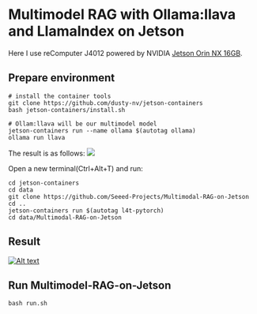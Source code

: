 # Multimodel RAG with Ollama:llava and LlamaIndex on Jetson

Here I use reComputer J4012 powered by NVIDIA [Jetson Orin NX 16GB](https://www.seeedstudio.com/reComputer-J4012-p-5586.html).
## Prepare environment

```
# install the container tools
git clone https://github.com/dusty-nv/jetson-containers
bash jetson-containers/install.sh
```

```
# Ollam:llava will be our multimodel model
jetson-containers run --name ollama $(autotag ollama)
ollama run llava
```
The result is as follows:
![](./source/ollama_run_llava.png)

Open a new terminal(Ctrl+Alt+T) and run:
```
cd jetson-containers
cd data
git clone https://github.com/Seeed-Projects/Multimodal-RAG-on-Jetson
cd ..
jetson-containers run $(autotag l4t-pytorch)
cd data/Multimodal-RAG-on-Jetson
```
## Result
[![Alt text](https://www.youtube.com/vi/RbkATardT2I/0.jpg)](https://www.youtube.com/watch?v=RbkATardT2I)



## Run Multimodel-RAG-on-Jetson
```
bash run.sh
```
